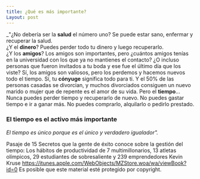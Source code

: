 ```yaml
---
title: ¿Qué es más importante?
Layout: post
---
```


_"¿No debería ser la **salud** el número uno? Se puede estar sano, enfermar y recuperar la salud.  
   ¿Y el **dinero**? Puedes perder todo tu dinero y luego recuperarlo.  
   ¿Y los **amigos**? Los amigos son importantes, pero ¿cuántos amigos tenías en la universidad con los que ya no mantienes el contacto? ¿O incluso personas que fueron invitados a tu boda y ese fue el último día que los viste? Sí, los amigos son valiosos, pero los perdemos y hacemos nuevos todo el tiempo.
Sí, tu **cónyuge** significa todo para ti. Y el 50% de las personas casadas se divorcian, y muchos divorciados consiguen un nuevo marido o mujer que de repente es el amor de su vida.
   Pero el **tiempo**...
   Nunca puedes perder tiempo y recuperarlo de nuevo.
   No puedes gastar tiempo e ir a ganar más. No puedes comprarlo, alquilarlo o pedirlo prestado.
   ### El tiempo es el activo más importante
   _El tiempo es único porque es el único y verdadero igualador"._

Pasaje de
15 Secretos que la gente de éxito conoce sobre la gestión del tiempo: Los hábitos de productividad de 7 multimillonarios, 13 atletas olímpicos, 29 estudiantes de sobresaliente y 239 emprendedores
Kevin Kruse
https://itunes.apple.com/WebObjects/MZStore.woa/wa/viewBook?id=0
Es posible que este material esté protegido por copyright.
